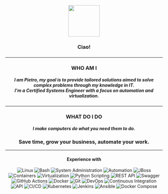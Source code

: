 
<div id="header" align="center">
  <img width="100px" src="https://media.giphy.com/media/JDZScKtRfiur4HRWPz/giphy.gif">
  <h3>Ciao!<h3>
</div>
<hr>
<div id="hello" align="center">
    <h3> WHO AM I </h3>
  <h5>I am Pietro, my goal is to provide tailored solutions aimed to solve complex problems through my knowledge in IT.<br>I'm a Certified Systems Engineer with a focus on automation and virtualization.</h5>
</div>
<hr>
<div align="center">
    <h3> WHAT DO I DO </h3>
  <h5> I make computers do what you need them to do.</h5>
<h3>Save time, grow your business, automate your work.</h3>
</div>
<hr>
<div align="center">
  <h4>Experience with</h4>
 
![Linux](https://img.shields.io/badge/Linux-blue)
![Bash](https://img.shields.io/badge/Bash-black)
![System Administration](https://img.shields.io/badge/System_Administration-brightgreen)
![Automation](https://img.shields.io/badge/Automation-red)
![JBoss](https://img.shields.io/badge/JBoss-blueviolet)
![Containers](https://img.shields.io/badge/Containers-yellowgreen)
![Virtualization](https://img.shields.io/badge/Virtualization-blue)
![Python Scripting](https://img.shields.io/badge/Python_Scripting-yellow)
![REST API](https://img.shields.io/badge/REST_API-red)
![Swagger](https://img.shields.io/badge/Swagger-blueviolet)
![GitHub Actions](https://img.shields.io/badge/GitHub_Actions-blueviolet)
![Docker](https://img.shields.io/badge/Docker-blue)
![Git](https://img.shields.io/badge/Git-orange)
![DevOps](https://img.shields.io/badge/DevOps-red)
![Continuous Integration](https://img.shields.io/badge/Continuous_Integration-yellowgreen)
![API](https://img.shields.io/badge/API-blue)
![CI/CD](https://img.shields.io/badge/CI/CD-blueviolet)
![Kubernetes](https://img.shields.io/badge/Kubernetes-blue)
![Jenkins](https://img.shields.io/badge/Jenkins-red)
![Ansible](https://img.shields.io/badge/Ansible-yellow)
![Docker Compose](https://img.shields.io/badge/Docker_Compose-yellowgreen)
